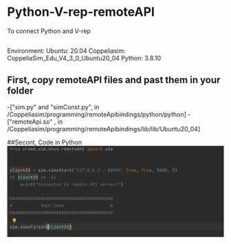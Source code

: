 # Python-V-rep-remoteAPI
To connect Python and V-rep
##
Environment:
Ubuntu: 20.04
Coppeliasim: CoppeliaSim_Edu_V4_3_0_Ubuntu20_04
Python: 3.8.10
## First, copy remoteAPI files and past them in your folder
-["sim.py" and "simConst.py", in /Coppeliasim/programming/remoteApibindings/python/python]
-["remoteApi.so" , in /Coppeliasim/programming/remoteApibindings/lib/lib/Ubuntu20_04]

##Secont, Code in Python
<img src="https://raw.githubusercontent.com/ge95net/Python-V-rep-remoteAPI/master/pictures/Python%20code.png"  />
